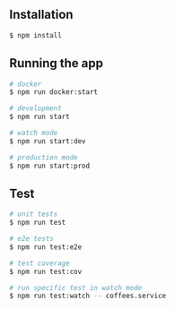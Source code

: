 ## Installation

```bash
$ npm install
```

## Running the app

```bash
# docker
$ npm run docker:start

# development
$ npm run start

# watch mode
$ npm run start:dev

# production mode
$ npm run start:prod
```

## Test

```bash
# unit tests
$ npm run test

# e2e tests
$ npm run test:e2e

# test coverage
$ npm run test:cov

# run specific test in watch mode 
$ npm run test:watch -- coffees.service
```

